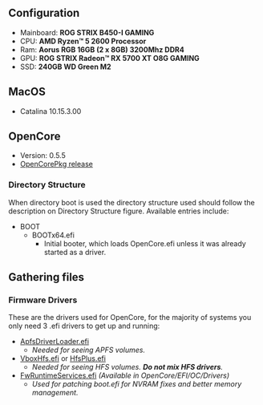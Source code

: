 ## Configuration

- Mainboard: **ROG STRIX B450-I GAMING**
- CPU:       **AMD Ryzen™ 5 2600 Processor**
- Ram:       **Aorus RGB 16GB (2 x 8GB) 3200Mhz DDR4**
- GPU:       **ROG STRIX Radeon™ RX 5700 XT O8G GAMING**
- SSD:       **240GB WD Green M2**

## MacOS

- Catalina 10.15.3.00

## OpenCore

- Version: 0.5.5
- [OpenCorePkg release](https://github.com/acidanthera/OpenCorePkg/releases)

### Directory Structure

When directory boot is used the directory structure used should follow the description on Directory Structure figure. Available entries include:

- BOOT
  - BOOTx64.efi
    - Initial booter, which loads OpenCore.efi unless it was already started as a driver.

## Gathering files

### Firmware Drivers

These are the drivers used for OpenCore, for the majority of systems you only need 3 .efi drivers to get up and running:

- [ApfsDriverLoader.efi](https://github.com/acidanthera/AppleSupportPkg/releases)
  - _Needed for seeing APFS volumes._
- [VboxHfs.efi](https://github.com/acidanthera/AppleSupportPkg/releases) or [HfsPlus.efi](https://cdn.discordapp.com/attachments/606452360495104000/633621011887292416/HFSPlus.efi)
  - _Needed for seeing HFS volumes. **Do not mix HFS drivers**._
- [FwRuntimeServices.efi](https://github.com/acidanthera/OpenCorePkg/releases) _(Available in OpenCore/EFI/OC/Drivers)_
  - _Used for patching boot.efi for NVRAM fixes and better memory management._
